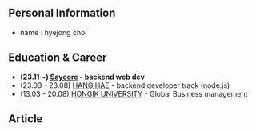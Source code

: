 ## Personal Information
- name : hyejong choi

## Education & Career 
- **(23.11 ~) [Saycore](https://www.saycore.io/) - backend web dev**
- (23.03 - 23.08) [HANG HAE](https://hanghae99.spartacodingclub.kr/) - backend developer track (node.js)
- (13.03 - 20.08) [HONGIK UNIVERSITY](https://www.hongik.ac.kr/kr/index.do) - Global Business management

## Article
